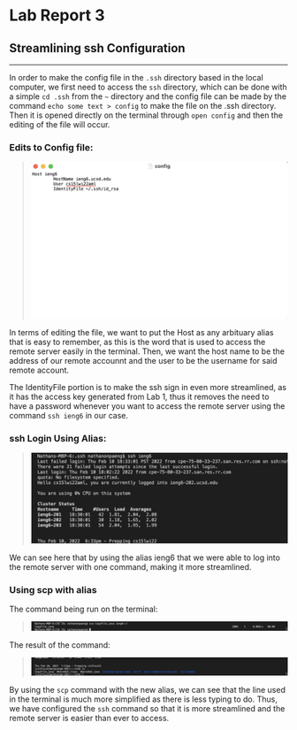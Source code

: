 # Lab Report 3
## Streamlining ssh Configuration
---
In order to make the config file in the `.ssh` directory based in the local computer, we first need to access the `ssh` directory, which can be done with a simple `cd .ssh` from the `~` directory and the config file can be made by the command `echo some text > config` to make the file on the .ssh directory. Then it is opened directly on the terminal through `open config` and then the editing of the file will occur. 

### Edits to Config file:
> ![Image](config.png)

In terms of editing the file, we want to put the Host as any arbituary alias that is easy to remember, as this is the word that is used to access the remote server easily in the terminal. Then, we want the host name to be the address of our remote accounnt and the user to be the username for said remote account. 

The IdentityFile portion is to make the ssh sign in even more streamlined, as it has the access key generated from Lab 1, thus it removes the need to have a password whenever you want to access the remote server using the command `ssh ieng6` in our case.

### ssh Login Using Alias:
> ![Image](sshlogin.png)

We can see here that by using the alias ieng6 that we were able to log into the remote server with one command, making it more streamlined.

### Using scp with alias 

The command being run on the terminal:
>![Image](scpcommand2.png)

The result of the command:
>![Image](scpresult.png)

By using the `scp` command with the new alias, we can see that the line used in the terminal is much more simplified as there is less typing to do. Thus, we have configured the `ssh` command so that it is more streamlined and the remote server is easier than ever to access.
